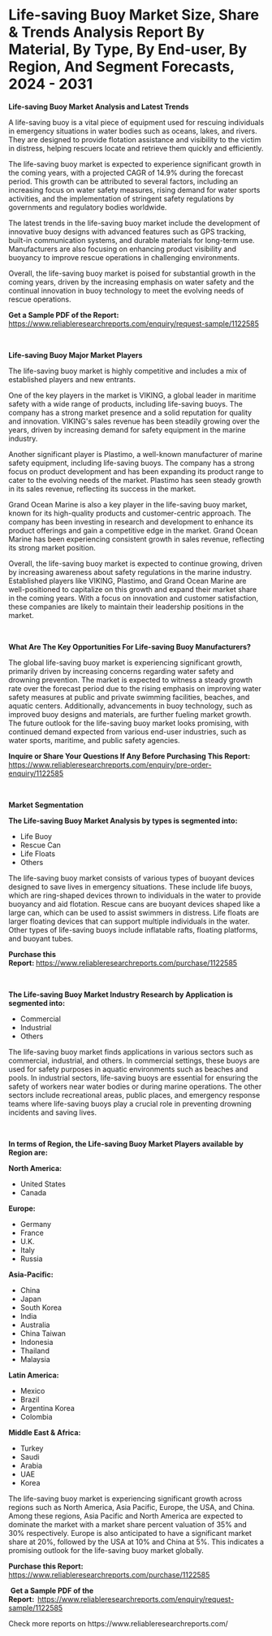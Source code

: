 <p><h1>Life-saving Buoy Market Size, Share & Trends Analysis Report By Material, By Type, By End-user, By Region, And Segment Forecasts, 2024 - 2031</h1></p><p><strong>Life-saving Buoy Market Analysis and Latest Trends</strong></p>
<p><p>A life-saving buoy is a vital piece of equipment used for rescuing individuals in emergency situations in water bodies such as oceans, lakes, and rivers. They are designed to provide flotation assistance and visibility to the victim in distress, helping rescuers locate and retrieve them quickly and efficiently.</p><p>The life-saving buoy market is expected to experience significant growth in the coming years, with a projected CAGR of 14.9% during the forecast period. This growth can be attributed to several factors, including an increasing focus on water safety measures, rising demand for water sports activities, and the implementation of stringent safety regulations by governments and regulatory bodies worldwide.</p><p>The latest trends in the life-saving buoy market include the development of innovative buoy designs with advanced features such as GPS tracking, built-in communication systems, and durable materials for long-term use. Manufacturers are also focusing on enhancing product visibility and buoyancy to improve rescue operations in challenging environments.</p><p>Overall, the life-saving buoy market is poised for substantial growth in the coming years, driven by the increasing emphasis on water safety and the continual innovation in buoy technology to meet the evolving needs of rescue operations.</p></p>
<p><strong>Get a Sample PDF of the Report:&nbsp;</strong> <a href="https://www.reliableresearchreports.com/enquiry/request-sample/1122585">https://www.reliableresearchreports.com/enquiry/request-sample/1122585</a></p>
<p>&nbsp;</p>
<p><strong>Life-saving Buoy Major Market Players</strong></p>
<p><p>The life-saving buoy market is highly competitive and includes a mix of established players and new entrants. </p><p>One of the key players in the market is VIKING, a global leader in maritime safety with a wide range of products, including life-saving buoys. The company has a strong market presence and a solid reputation for quality and innovation. VIKING's sales revenue has been steadily growing over the years, driven by increasing demand for safety equipment in the marine industry.</p><p>Another significant player is Plastimo, a well-known manufacturer of marine safety equipment, including life-saving buoys. The company has a strong focus on product development and has been expanding its product range to cater to the evolving needs of the market. Plastimo has seen steady growth in its sales revenue, reflecting its success in the market.</p><p>Grand Ocean Marine is also a key player in the life-saving buoy market, known for its high-quality products and customer-centric approach. The company has been investing in research and development to enhance its product offerings and gain a competitive edge in the market. Grand Ocean Marine has been experiencing consistent growth in sales revenue, reflecting its strong market position.</p><p>Overall, the life-saving buoy market is expected to continue growing, driven by increasing awareness about safety regulations in the marine industry. Established players like VIKING, Plastimo, and Grand Ocean Marine are well-positioned to capitalize on this growth and expand their market share in the coming years. With a focus on innovation and customer satisfaction, these companies are likely to maintain their leadership positions in the market.</p></p>
<p>&nbsp;</p>
<p><strong>What Are The Key Opportunities For Life-saving Buoy Manufacturers?</strong></p>
<p><p>The global life-saving buoy market is experiencing significant growth, primarily driven by increasing concerns regarding water safety and drowning prevention. The market is expected to witness a steady growth rate over the forecast period due to the rising emphasis on improving water safety measures at public and private swimming facilities, beaches, and aquatic centers. Additionally, advancements in buoy technology, such as improved buoy designs and materials, are further fueling market growth. The future outlook for the life-saving buoy market looks promising, with continued demand expected from various end-user industries, such as water sports, maritime, and public safety agencies.</p></p>
<p><strong>Inquire or Share Your Questions If Any Before Purchasing This Report:</strong> <a href="https://www.reliableresearchreports.com/enquiry/pre-order-enquiry/1122585">https://www.reliableresearchreports.com/enquiry/pre-order-enquiry/1122585</a></p>
<p>&nbsp;</p>
<p><strong>Market Segmentation</strong></p>
<p><strong>The Life-saving Buoy Market Analysis by types is segmented into:</strong></p>
<p><ul><li>Life Buoy</li><li>Rescue Can</li><li>Life Floats</li><li>Others</li></ul></p>
<p><p>The life-saving buoy market consists of various types of buoyant devices designed to save lives in emergency situations. These include life buoys, which are ring-shaped devices thrown to individuals in the water to provide buoyancy and aid flotation. Rescue cans are buoyant devices shaped like a large can, which can be used to assist swimmers in distress. Life floats are larger floating devices that can support multiple individuals in the water. Other types of life-saving buoys include inflatable rafts, floating platforms, and buoyant tubes.</p></p>
<p><strong>Purchase this Report:&nbsp;</strong><a href="https://www.reliableresearchreports.com/purchase/1122585">https://www.reliableresearchreports.com/purchase/1122585</a></p>
<p>&nbsp;</p>
<p><strong>The Life-saving Buoy Market Industry Research by Application is segmented into:</strong></p>
<p><ul><li>Commercial</li><li>Industrial</li><li>Others</li></ul></p>
<p><p>The life-saving buoy market finds applications in various sectors such as commercial, industrial, and others. In commercial settings, these buoys are used for safety purposes in aquatic environments such as beaches and pools. In industrial sectors, life-saving buoys are essential for ensuring the safety of workers near water bodies or during marine operations. The other sectors include recreational areas, public places, and emergency response teams where life-saving buoys play a crucial role in preventing drowning incidents and saving lives.</p></p>
<p>&nbsp;</p>
<p><strong>In terms of Region, the Life-saving Buoy Market Players available by Region are:</strong></p>
<p>
    <p> <strong> North America: </strong>
        <ul>
            <li>United States</li>
            <li>Canada</li>
        </ul>
        </p> 
    <p> <strong> Europe: </strong>
        <ul>
            <li>Germany</li>
            <li>France</li>
            <li>U.K.</li>
            <li>Italy</li>
            <li>Russia</li>
        </ul>
        </p> 
    <p> <strong> Asia-Pacific: </strong>
        <ul>
            <li>China</li>
            <li>Japan</li>
            <li>South Korea</li>
            <li>India</li>
            <li>Australia</li>
            <li>China Taiwan</li>
            <li>Indonesia</li>
            <li>Thailand</li>
            <li>Malaysia</li>
        </ul>
        </p> 
    <p> <strong> Latin America: </strong>
        <ul>
            <li>Mexico</li>
            <li>Brazil</li>
            <li>Argentina Korea</li>
            <li>Colombia</li>
        </ul>
        </p> 
    <p> <strong> Middle East & Africa: </strong>
        <ul>
            <li>Turkey</li>
            <li>Saudi</li>
            <li>Arabia</li>
            <li>UAE</li>
            <li>Korea</li>
        </ul>
    </p>
    </p>
<p><p>The life-saving buoy market is experiencing significant growth across regions such as North America, Asia Pacific, Europe, the USA, and China. Among these regions, Asia Pacific and North America are expected to dominate the market with a market share percent valuation of 35% and 30% respectively. Europe is also anticipated to have a significant market share at 20%, followed by the USA at 10% and China at 5%. This indicates a promising outlook for the life-saving buoy market globally.</p></p>
<p><strong>Purchase this Report: </strong><a href="https://www.reliableresearchreports.com/purchase/1122585">https://www.reliableresearchreports.com/purchase/1122585</a></p>
<p>&nbsp;<strong>Get a Sample PDF of the Report:&nbsp;&nbsp;</strong><a href="https://www.reliableresearchreports.com/enquiry/request-sample/1122585">https://www.reliableresearchreports.com/enquiry/request-sample/1122585</a></p>
<p><strong></strong></p>
<p>Check more reports on https://www.reliableresearchreports.com/</p>
